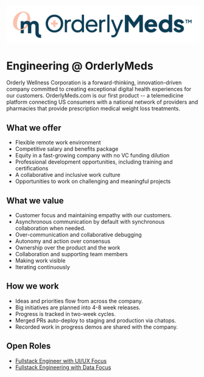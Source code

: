 ![OrderlyMeds Logo](./images/om_horizontal.png)

# Engineering @ OrderlyMeds

Orderly Wellness Corporation is a forward-thinking, innovation-driven company committed to creating exceptional digital health experiences for our customers. OrderlyMeds.com is our first product -- a telemedicine platform connecting US consumers with a national network of providers and pharmacies that provide prescription medical weight loss treatments.

## What we offer

- Flexible remote work environment
- Competitive salary and benefits package
- Equity in a fast-growing company with no VC funding dilution
- Professional development opportunities, including training and certifications
- A collaborative and inclusive work culture
- Opportunities to work on challenging and meaningful projects

## What we value

- Customer focus and maintaining empathy with our customers.
- Asynchronous communication by default with synchronous collaboration when needed.
- Over-communication and collaborative debugging
- Autonomy and action over consensus
- Ownership over the product and the work
- Collaboration and supporting team members
- Making work visible
- Iterating continuously

## How we work

- Ideas and priorities flow from across the company.
- Big initiatives are planned into 4-8 week releases.
- Progress is tracked in two-week cycles.
- Merged PRs auto-deploy to staging and production via chatops.
- Recorded work in progress demos are shared with the company.

## Open Roles

- [Fullstack Engineer with UI/UX Focus](./roles/fullstack_ui_ux.md)
- [Fullstack Engineering with Data Focus](./roles/fullstack_data.md)
